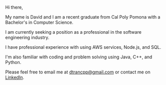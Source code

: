 Hi there,

My name is David and I am a recent graduate from Cal Poly Pomona with a Bachelor's in Computer Science.

I am currently seeking a position as a professional in the software engineering industry.

I have professional experience with using AWS services, Node.js, and SQL.

I'm also familiar with coding and problem solving using Java, C++, and Python.

Please feel free to email me at dtrancpp@gmail.com or contact me on [LinkedIn](https://www.linkedin.com/in/tran-david1/).
